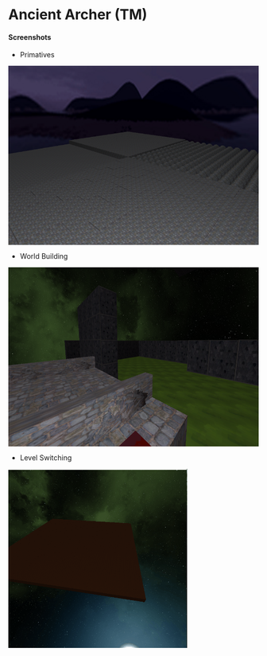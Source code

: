 # Ancient Archer (TM)

#### Screenshots

* Primatives

<img src="demo.png" height="360px" align="center">

* World Building

<img src="2019-06-9-MMO.png" height="360px" align="center"> 

* Level Switching

<img src="level_switch.gif" height="360px" align="center"> 

 
